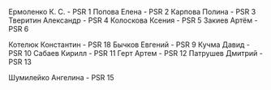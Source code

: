 Ермоленко К. С. - PSR 1
Попова Елена - PSR 2
Карпова Полина - PSR 3
Тверитин Александр - PSR 4
Колоскова Ксения - PSR 5
Закиев Артём - PSR 6

Котелюк Константин - PSR 18
Бычков Евгений - PSR 9
Кучма Давид - PSR 10
Сабаев Кирилл - PSR 11
Герт Артем - PSR 12
Патрушев Дмитрий - PSR 13

Шумилейко Ангелина - PSR 15
